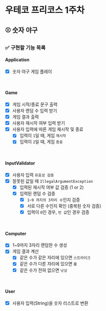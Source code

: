# 우테코 프리코스 1주차

## ⚾️ 숫자 야구

### ✅ 구현할 기능 목록

#### Application

- [x] 숫자 야구 게임 플레이

<br>

#### Game

- [x] 게임 시작/종료 문구 출력
- [x] 사용자 랜덤 수 입력 받기
- [x] 게임 결과 출력
- [x] 사용자 재시작 여부 입력 받기
- [x] 사용자 입력에 따른 게임 재시작 및 종료
    - [x] 입력이 `1`일 때, 게임 `재시작`
    - [x] 입력이 `2`일 때, 게임 `종료`

<br>

#### InputValidator

- [x] 사용자 입력 `유효성 검증`
- [x] 잘못된 값일 때 `IllegalArgumentException`
    - [x] 입력된 재시작 여부 값 검증 (1 or 2)
    - [x] 입력된 랜덤 수 검증
        - [x] `1~9 까지의 3자리 수`인지 검증
        - [x] 서로 다른 수인지 확인 (중복된 숫자 검증)
        - [x] 입력이 `0`인 경우, `빈 값`인 경우 검증

<br>

#### Computer

- [x] 1~9까지 3자리 랜덤한 수 생성
- [x] 게임 결과 계산
    - [x] 같은 수가 같은 자리에 있으면 `스트라이크`
    - [x] 같은 수가 다른 자리에 있으면 `볼`
    - [x] 같은 수가 전혀 없으면 `낫싱`

<br>

#### User

- [x] 사용자 입력(String)을 숫자 리스트로 변환



